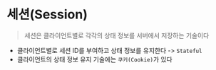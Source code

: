 # 세션(Session)
> 세션은 클라이언트별로 각각의 상태 정보를 서버에서 저장하는 기술이다

 * 클라이언트별로 세션 ID를 부여하고 상태 정보를 유지한다 -> `Stateful`
 * 클라이언트의 상태 정보 유지 기술에는 `쿠키(Cookie)`가 있다

<br>